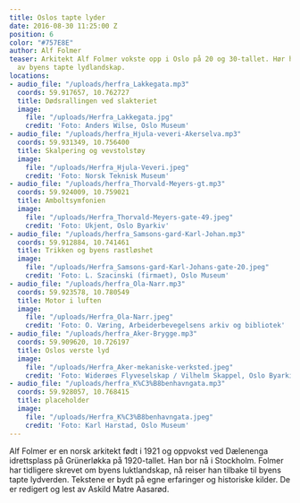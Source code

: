```yaml
---
title: Oslos tapte lyder
date: 2016-08-30 11:25:00 Z
position: 6
color: "#757E8E"
author: Alf Folmer
teaser: Arkitekt Alf Folmer vokste opp i Oslo på 20 og 30-tallet. Hør hans beskrivelser
  av byens tapte lydlandskap.
locations:
- audio_file: "/uploads/herfra_Lakkegata.mp3"
  coords: 59.917657, 10.762727
  title: Dødsrallingen ved slakteriet
  image:
    file: "/uploads/Herfra_Lakkegata.jpg"
    credit: 'Foto: Anders Wilse, Oslo Museum'
- audio_file: "/uploads/herfra_Hjula-veveri-Akerselva.mp3"
  coords: 59.931349, 10.756400
  title: Skalpering og vevstolstøy
  image:
    file: "/uploads/Herfra_Hjula-Veveri.jpeg"
    credit: 'Foto: Norsk Teknisk Museum'
- audio_file: "/uploads/herfra_Thorvald-Meyers-gt.mp3"
  coords: 59.924009, 10.759021
  title: Amboltsymfonien
  image:
    file: "/uploads/Herfra_Thorvald-Meyers-gate-49.jpeg"
    credit: 'Foto: Ukjent, Oslo Byarkiv'
- audio_file: "/uploads/herfra_Samsons-gard-Karl-Johan.mp3"
  coords: 59.912884, 10.741461
  title: Trikken og byens rastløshet
  image:
    file: "/uploads/Herfra_Samsons-gard-Karl-Johans-gate-20.jpeg"
    credit: 'Foto: L. Szacinski (firmaet), Oslo Museum'
- audio_file: "/uploads/herfra_Ola-Narr.mp3"
  coords: 59.923578, 10.780549
  title: Motor i luften
  image:
    file: "/uploads/Herfra_Ola-Narr.jpeg"
    credit: 'Foto: O. Væring, Arbeiderbevegelsens arkiv og bibliotek'
- audio_file: "/uploads/herfra_Aker-Brygge.mp3"
  coords: 59.909620, 10.726197
  title: Oslos verste lyd
  image:
    file: "/uploads/Herfra_Aker-mekaniske-verksted.jpeg"
    credit: 'Foto: Widerøes Flyveselskap / Vilhelm Skappel, Oslo Byarkiv'
- audio_file: "/uploads/herfra_K%C3%B8benhavngata.mp3"
  coords: 59.928057, 10.768415
  title: placeholder
  image:
    file: "/uploads/Herfra_K%C3%B8benhavngata.jpeg"
    credit: 'Foto: Karl Harstad, Oslo Museum'
---
```


Alf Folmer er en norsk arkitekt født i 1921 og oppvokst ved Dælenenga idrettsplass på Grünerløkka på 1920-tallet. Han bor nå i Stockholm. Folmer har tidligere skrevet om byens luktlandskap, nå reiser han tilbake til byens tapte lydverden.
Tekstene er bydt på egne erfaringer og historiske kilder. De er redigert og lest av Askild Matre Aasarød.

